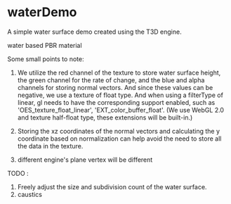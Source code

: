 # waterDemo
A simple water surface demo created using the T3D engine.

water based PBR material

Some small points to note:
1. We utilize the red channel of the texture to store water surface height, the green channel for the rate of change, and the blue and alpha channels for storing normal vectors. And since these values can be negative, we use a texture of float type. And when using a filterType of linear, gl needs to have the corresponding support enabled, such as 'OES_texture_float_linear', 'EXT_color_buffer_float'. (We use WebGL 2.0 and texture half-float type, these extensions will be built-in.)

2. Storing the xz coordinates of the normal vectors and calculating the y coordinate based on normalization can help avoid the need to store all the data in the texture.

3. different engine's plane vertex will be different

TODO :
1. Freely adjust the size and subdivision count of the water surface.
2. caustics
